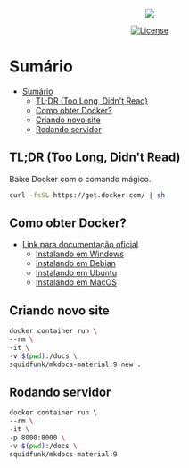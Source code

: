 <p align="center"><img src="https://www.shareicon.net/data/128x128/2015/10/06/112721_development_512x512.png"></p>

<p align="center">
<a href="https://img.shields.io/badge/License-GPL%20v3-blue.svg"><img src="https://img.shields.io/badge/License-GPL%20v3-blue.svg" alt="License"></a>
</p>

# Sumário

- [Sumário](#sumário)
  - [TL;DR (Too Long, Didn't Read)](#tldr-too-long-didnt-read)
  - [Como obter Docker?](#como-obter-docker)
  - [Criando novo site](#criando-novo-site)
  - [Rodando servidor](#rodando-servidor)

## TL;DR (Too Long, Didn't Read)

Baixe Docker com o comando mágico.

```bash
curl -fsSL https://get.docker.com/ | sh
```

<a name="como-obter-docker"></a>
## Como obter Docker?

- [Link para documentação oficial](https://docs.docker.com/install/)
    - [Instalando em Windows](https://docs.docker.com/docker-for-windows/install/)
    - [Instalando em Debian](https://docs.docker.com/install/linux/docker-ce/debian/)
    - [Instalando em Ubuntu](https://docs.docker.com/install/linux/docker-ce/ubuntu/)
    - [Instalando em MacOS](https://docs.docker.com/docker-for-mac/install/)


<a name="criando-novo-site"></a>
## Criando novo site

```bash
docker container run \
--rm \
-it \
-v $(pwd):/docs \
squidfunk/mkdocs-material:9 new .
```

<a name="rodando-servidor"></a>
## Rodando servidor

```bash
docker container run \
--rm \
-it \
-p 8000:8000 \
-v $(pwd):/docs \
squidfunk/mkdocs-material:9
```
